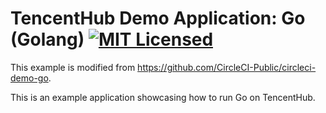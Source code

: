 # TencentHub Demo Application: Go (Golang) [![MIT Licensed](https://img.shields.io/badge/license-MIT-blue.svg)](https://raw.githubusercontent.com/circleci/cci-demo-react/master/LICENSE)

This example is modified from https://github.com/CircleCI-Public/circleci-demo-go.

This is an example application showcasing how to run Go on TencentHub.
